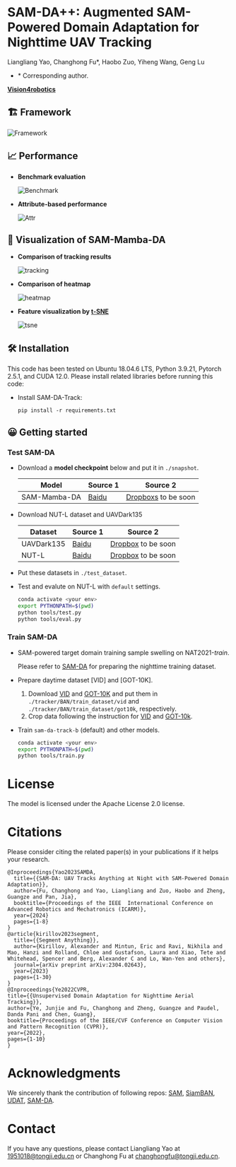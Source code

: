 # SAM-DA++: Augmented SAM-Powered Domain Adaptation for Nighttime UAV Tracking


Liangliang Yao, Changhong Fu*, Haobo Zuo,  Yiheng Wang, Geng Lu

* \* Corresponding author. 

**[Vision4robotics](https://vision4robotics.github.io/)**


## 🏗️ Framework
![Framework](./figures/framework.png)

## :chart_with_upwards_trend: Performance
* **Benchmark evaluation**

  ![Benchmark](./figures/benchmark-eval.png)

* **Attribute-based performance**

  ![Attr](./figures/Attr-perf.png)

## 👀 Visualization of SAM-Mamba-DA
* **Comparison of tracking results**

  ![tracking](./figures/Visual-res.png)

* **Comparison of heatmap**

  ![heatmap](./figures/Visual-heat.png)

* **Feature visualization by [t-SNE](https://opentsne.readthedocs.io/en/latest/index.html)**

  ![tsne](./figures/Visual-domain.png)

## 🛠️ Installation

This code has been tested on Ubuntu 18.04.6 LTS, Python 3.9.21, Pytorch 2.5.1, and CUDA 12.0. Please install related libraries before running this code:

* Install SAM-DA-Track:

    ```
    pip install -r requirements.txt
    ```

## 😀 Getting started
### Test SAM-DA
* Download a **model checkpoint** below and put it in `./snapshot`.

  | Model | Source 1 | Source 2 | 
  | ----  |  ----  | ----  | 
  |  SAM-Mamba-DA |  [Baidu](https://pan.baidu.com/s/1t4U5Jvh8uZxzaIvH17bCuw?pwd=wq7v)  | [Dropboxs]() to be soon  |
  
* Download NUT-L dataset and UAVDark135

  | Dataset | Source 1 | Source 2 | 
  | ----  |  ----  | ----  | 
  |  UAVDark135 |  [Baidu](https://pan.baidu.com/s/16JfGA5xvwT4bNtUidsgMmQ?pwd=5s58)  | [Dropbox]()  to be soon |
  |  NUT-L |  [Baidu](https://pan.baidu.com/s/1KWYp5UHflFuaPiWLFZvaKw?pwd=t4tr)  | [Dropbox]()  to be soon |


* Put these datasets in `./test_dataset`.
* Test and evalute on NUT-L with `default` settings. 

    ```bash
    conda activate <your env>
    export PYTHONPATH=$(pwd)
    python tools/test.py 
    python tools/eval.py
    ```


### Train SAM-DA
* SAM-powered target domain training sample swelling on NAT2021-*train*.

  Please refer to [SAM-DA](https://github.com/vision4robotics/SAM-DA) for preparing the nighttime training dataset.

* Prepare daytime dataset [VID] and [GOT-10K].
  1. Download [VID](https://image-net.org/challenges/LSVRC/2017/) and [GOT-10K](http://got-10k.aitestunion.com/downloads) and put them in `./tracker/BAN/train_dataset/vid` and `./tracker/BAN/train_dataset/got10k`, respectively.
  2. Crop data following the instruction for [VID](./train_dataset/vid/readme.md) and [GOT-10k](./train_dataset/got10k/readme.md).

* Train `sam-da-track-b` (default) and other models. 
  ```bash
  conda activate <your env>
  export PYTHONPATH=$(pwd)
  python tools/train.py 
  ```



# License
The model is licensed under the Apache License 2.0 license.

# Citations
Please consider citing the related paper(s) in your publications if it helps your research.
```
@Inproceedings{Yao2023SAMDA,
  title={{SAM-DA: UAV Tracks Anything at Night with SAM-Powered Domain Adaptation}},
  author={Fu, Changhong and Yao, Liangliang and Zuo, Haobo and Zheng, Guangze and Pan, Jia},
  booktitle={Proceedings of the IEEE  International Conference on Advanced Robotics and Mechatronics (ICARM)},
  year={2024}
  pages={1-8}
}
@article{kirillov2023segment,
  title={{Segment Anything}},
  author={Kirillov, Alexander and Mintun, Eric and Ravi, Nikhila and Mao, Hanzi and Rolland, Chloe and Gustafson, Laura and Xiao, Tete and Whitehead, Spencer and Berg, Alexander C and Lo, Wan-Yen and others},
  journal={arXiv preprint arXiv:2304.02643},
  year={2023}
  pages={1-30}
}
@Inproceedings{Ye2022CVPR,
title={{Unsupervised Domain Adaptation for Nighttime Aerial Tracking}},
author={Ye, Junjie and Fu, Changhong and Zheng, Guangze and Paudel, Danda Pani and Chen, Guang},
booktitle={Proceedings of the IEEE/CVF Conference on Computer Vision and Pattern Recognition (CVPR)},
year={2022},
pages={1-10}
}
```
# Acknowledgments
We sincerely thank the contribution of following repos: [SAM](https://github.com/facebookresearch/segment-anything), [SiamBAN](https://github.com/hqucv/siamban), [UDAT](https://github.com/vision4robotics/UDAT), [SAM-DA](https://github.com/vision4robotics/SAM-DA).

# Contact
If you have any questions, please contact Liangliang Yao at [1951018@tongji.edu.cn](mailto:1951018@tongji.edu.cn) or Changhong Fu at [changhongfu@tongji.edu.cn](mailto:changhongfu@tongji.edu.cn).
